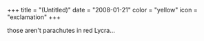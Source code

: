 +++
title = "(Untitled)"
date = "2008-01-21"
color = "yellow"
icon = "exclamation"
+++

<div class=\"split\"><span class=\"lefthalf\">those aren't parachutes</span><span class=\"righthalf\">   in red Lycra...</span></div>